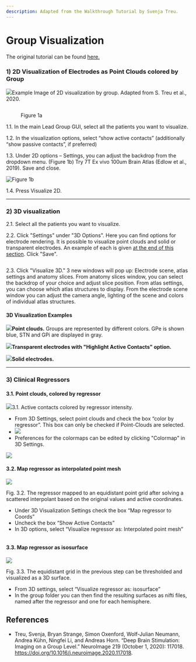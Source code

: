 ```yaml
---
description: Adapted from the Walkthrough Tutorial by Svenja Treu.
---
```


# Group Visualization

The original tutorial can be found [here.](https://ars.els-cdn.com/content/image/1-s2.0-S1053811920305048-mmc1.pdf)

### 1) 2D Visualization of Electrodes as Point Clouds colored by Group

![](<../.gitbook/assets/image (19).png>)Example Image of 2D visualization by group. Adapted from S. Treu et al., 2020.

<figure><img src="../.gitbook/assets/2dsettingsmaingui (1).png" alt=""><figcaption><p>Figure 1a</p></figcaption></figure>

1.1. In the main Lead Group GUI, select all the patients you want to visualize.

1.2. In the visualization options, select “show active contacts” (additionally “show passive contacts”, if preferred)

1.3. Under 2D options – Settings, you can adjust the backdrop from the dropdown menu. (Figure 1b) Try 7T Ex vivo 100um Brain Atlas (Edlow et al., 2019). Save and close.

![Figure 1b](../.gitbook/assets/2dsettings.png)

1.4. Press Visualize 2D.

***

### 2) 3D visualization

2.1. Select all the patients you want to visualize.

2.2. Click "Settings" under "3D Options". Here you can find options for electrode rendering. It is possible to visualize point clouds and solid or transparent electrodes. An example of each is given [at the end of this section](group-visualization.md#3d-visualization-examples). Click "Save".

<figure><img src="../.gitbook/assets/3delectrodesettings.png" alt=""><figcaption></figcaption></figure>

2.3. Click "Visualize 3D." 3 new windows will pop up: Electrode scene, atlas settings and anatomy slices. From anatomy slices window, you can select the backdrop of your choice and adjust slice position. From atlas settings, you can choose which atlas structures to display. From the electrode scene window you can adjust the camera angle, lighting of the scene and colors of individual atlas structures.

#### 3D Visualization Examples

![](<../.gitbook/assets/Screen Shot 2023-08-14 at 12.09.39.png>)**Point clouds.** Groups are represented by different colors. GPe is shown blue, STN and GPi are displayed in gray.

![](<../.gitbook/assets/Screen Shot 2023-08-14 at 12.25.23.png>)**Transparent electrodes with "Highlight Active Contacts" option.**

![](<../.gitbook/assets/Screen Shot 2023-08-14 at 12.29.02.png>)**Solid electrodes.**

***

### 3) Clinical Regressors

#### 3.1. Point clouds, colored by regressor&#x20;

![](<../.gitbook/assets/image (20).png>)3.1. Active contacts colored by regressor intensity.

* From 3D Settings, select point clouds and check the box “color by regressor”. This box can only be checked if Point-Clouds are selected.
* ![](<../.gitbook/assets/Screen Shot 2023-08-14 at 16.22.42.png>)
* Preferences for the colormaps can be edited by clicking "Colormap" in 3D Settings.

![](<../.gitbook/assets/Screen Shot 2023-08-14 at 16.23.11.png>)

#### 3.2. Map regressor as interpolated point mesh&#x20;

![](<../.gitbook/assets/image (21).png>)

Fig. 3.2. The regressor mapped to an equidistant point grid after solving a scattered interpolant based on the original values and active coordinates.

* Under 3D Visualization Settings check the box “Map regressor to Coords”
* Uncheck the box “Show Active Contacts”&#x20;
* In 3D options, select “Visualize regressor as: Interpolated point mesh”&#x20;

<figure><img src="../.gitbook/assets/mapregressortocoords.png" alt=""><figcaption></figcaption></figure>

#### 3.3. Map regressor as isosurface

![](<../.gitbook/assets/image (22).png>)

Fig. 3.3. The equidistant grid in the previous step can be thresholded and visualized as a 3D surface.

* From 3D settings, select “Visualize regressor as: isosurface”
* In the group folder you can then find the resulting surfaces as nifti files, named after the regressor and one for each hemisphere.&#x20;

## References

* Treu, Svenja, Bryan Strange, Simon Oxenford, Wolf-Julian Neumann, Andrea Kühn, Ningfei Li, and Andreas Horn. “Deep Brain Stimulation: Imaging on a Group Level.” NeuroImage 219 (October 1, 2020): 117018. https://doi.org/10.1016/j.neuroimage.2020.117018.
